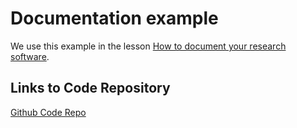 # Documentation example

We use this example in the lesson
[How to document your research software](https://coderefinery.github.io/documentation/).

## Links to Code Repository
[Github Code Repo](https://github.com/Robbo-lab/tic_tac_toh_automation/tree/master)

